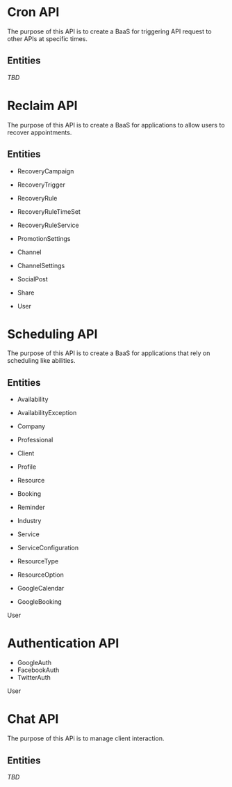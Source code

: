 # Cron API

The purpose of this API is to create a BaaS for triggering API request to other APIs at specific times.

## Entities

*TBD*

# Reclaim API

The purpose of this API is to create a BaaS for applications to allow users to recover appointments.

## Entities

- RecoveryCampaign
- RecoveryTrigger

- RecoveryRule
- RecoveryRuleTimeSet
- RecoveryRuleService

- PromotionSettings

- Channel
- ChannelSettings

- SocialPost
- Share

- User

# Scheduling API

The purpose of this API is to create a BaaS for applications that rely on scheduling like abilities.

## Entities

- Availability
- AvailabilityException

- Company
- Professional
- Client
- Profile
- Resource

- Booking
- Reminder

- Industry
- Service

- ServiceConfiguration
- ResourceType
- ResourceOption

- GoogleCalendar
- GoogleBooking

User

# Authentication API

- GoogleAuth
- FacebookAuth
- TwitterAuth

User

# Chat API

The purpose of this APi is to manage client interaction.

## Entities

*TBD*
